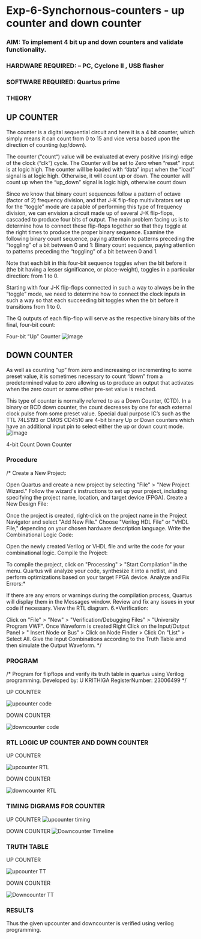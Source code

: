 # Exp-6-Synchornous-counters - up counter and down counter 
### AIM: To implement 4 bit up and down counters and validate  functionality.
### HARDWARE REQUIRED:  – PC, Cyclone II , USB flasher
### SOFTWARE REQUIRED:   Quartus prime
### THEORY 

## UP COUNTER 
The counter is a digital sequential circuit and here it is a 4 bit counter, which simply means it can count from 0 to 15 and vice versa based upon the direction of counting (up/down). 

The counter (“count“) value will be evaluated at every positive (rising) edge of the clock (“clk“) cycle.
The Counter will be set to Zero when “reset” input is at logic high.
The counter will be loaded with “data” input when the “load” signal is at logic high. Otherwise, it will count up or down.
The counter will count up when the “up_down” signal is logic high, otherwise count down

Since we know that binary count sequences follow a pattern of octave (factor of 2) frequency division, and that J-K flip-flop multivibrators set up for the “toggle” mode are capable of performing this type of frequency division, we can envision a circuit made up of several J-K flip-flops, cascaded to produce four bits of output.
The main problem facing us is to determine how to connect these flip-flops together so that they toggle at the right times to produce the proper binary sequence.
Examine the following binary count sequence, paying attention to patterns preceding the “toggling” of a bit between 0 and 1:
Binary count sequence, paying attention to patterns preceding the “toggling” of a bit between 0 and 1.

Note that each bit in this four-bit sequence toggles when the bit before it (the bit having a lesser significance, or place-weight), toggles in a particular direction: from 1 to 0.



 
 

Starting with four J-K flip-flops connected in such a way to always be in the “toggle” mode, we need to determine how to connect the clock inputs in such a way so that each succeeding bit toggles when the bit before it transitions from 1 to 0.

The Q outputs of each flip-flop will serve as the respective binary bits of the final, four-bit count:

 
 

Four-bit “Up” Counter
![image](https://user-images.githubusercontent.com/36288975/169644758-b2f4339d-9532-40c5-af40-8f4f8c942e2c.png)



## DOWN COUNTER 

As well as counting “up” from zero and increasing or incrementing to some preset value, it is sometimes necessary to count “down” from a predetermined value to zero allowing us to produce an output that activates when the zero count or some other pre-set value is reached.

This type of counter is normally referred to as a Down Counter, (CTD). In a binary or BCD down counter, the count decreases by one for each external clock pulse from some preset value. Special dual purpose IC’s such as the TTL 74LS193 or CMOS CD4510 are 4-bit binary Up or Down counters which have an additional input pin to select either the up or down count mode.
![image](https://user-images.githubusercontent.com/36288975/169644844-1a14e123-7228-4ed8-81a9-eb937dff4ac8.png)


4-bit Count Down Counter
### Procedure
/* 
Create a New Project:

Open Quartus and create a new project by selecting "File" > "New Project Wizard."
Follow the wizard's instructions to set up your project, including specifying the project name, location, and target device (FPGA).
Create a New Design File:

Once the project is created, right-click on the project name in the Project Navigator and select "Add New File."
Choose "Verilog HDL File" or "VHDL File," depending on your chosen hardware description language.
Write the Combinational Logic Code:

Open the newly created Verilog or VHDL file and write the code for your combinational logic.
Compile the Project:

To compile the project, click on "Processing" > "Start Compilation" in the menu.
Quartus will analyze your code, synthesize it into a netlist, and perform optimizations based on your target FPGA device.
Analyze and Fix Errors:*

If there are any errors or warnings during the compilation process, Quartus will display them in the Messages window.
Review and fix any issues in your code if necessary.
View the RTL diagram.
6.*Verification:

Click on "File" > "New" > "Verification/Debugging Files" > "University Program VWF".
Once Waveform is created Right Click on the Input/Output Panel > " Insert Node or Bus" > Click on Node Finder > Click On "List" > Select All.
Give the Input Combinations according to the Truth Table amd then simulate the Output Waveform.
*/



### PROGRAM 
/*
Program for flipflops  and verify its truth table in quartus using Verilog programming.
Developed by: U KRITHIGA 
RegisterNumber:  23006499
*/

UP COUNTER

![upcounter code](https://github.com/krithigau/Exp-7-Synchornous-counters-/assets/150319401/82af4e9e-913a-4f34-bbd9-616fda5b6ffc)

DOWN COUNTER

![downcounter code](https://github.com/krithigau/Exp-7-Synchornous-counters-/assets/150319401/93844728-8c9d-45ac-9532-2fe54d15df30)


### RTL LOGIC UP COUNTER AND DOWN COUNTER  

UP COUNTER

![upcounter RTL](https://github.com/krithigau/Exp-7-Synchornous-counters-/assets/150319401/92ce7ec1-bf23-42c2-ab16-2ec200e1b19d)

DOWN COUNTER

![downcounter RTL](https://github.com/krithigau/Exp-7-Synchornous-counters-/assets/150319401/0c7b0d19-99f1-4bd5-a866-757b6736cdf2)

### TIMING DIGRAMS FOR COUNTER  

UP COUNTER
![upcounter timing](https://github.com/krithigau/Exp-7-Synchornous-counters-/assets/150319401/25f6777f-90c1-4887-aeb6-77b7813d9369)

DOWN COUNTER
![Downcounter Timeline](https://github.com/krithigau/Exp-7-Synchornous-counters-/assets/150319401/d88b5d7d-f349-444c-b9e0-5262bed9e1d6)

### TRUTH TABLE 

UP COUNTER

![upcounter TT](https://github.com/krithigau/Exp-7-Synchornous-counters-/assets/150319401/c0ef6ef2-6da7-4ec0-b42c-fb371ee6ce59)

DOWN COUNTER

![Downcounter TT](https://github.com/krithigau/Exp-7-Synchornous-counters-/assets/150319401/b8195b4d-64ea-46f0-a880-cfa42153228d)

### RESULTS 
Thus the given upcounter and downcounter is verified using verilog programming. 
